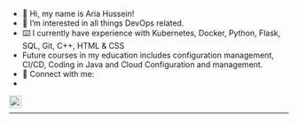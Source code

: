 - 👋 Hi, my name is Aria Hussein!
- 👀 I’m interested in all things DevOps related.
- ⌨️ I currently have experience with Kubernetes, Docker, Python, Flask, SQL, Git, C++, HTML & CSS
- Future courses in my education includes configuration management, CI/CD, Coding in Java and Cloud Configuration and management.
- 📮 Connect with me:
- <br/>
[<img align="left" alt="linkedin" width="22px" src="https://cdn.jsdelivr.net/npm/simple-icons@v3/icons/linkedin.svg" />][linkedin]

<br/>

---

[linkedin]: https://www.linkedin.com/in/ariahussein/

